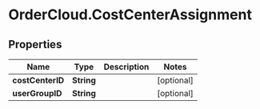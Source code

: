# OrderCloud.CostCenterAssignment

## Properties
Name | Type | Description | Notes
------------ | ------------- | ------------- | -------------
**costCenterID** | **String** |  | [optional] 
**userGroupID** | **String** |  | [optional] 


